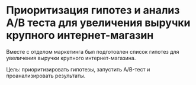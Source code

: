 # Приоритизация гипотез и анализ A/B теста для увеличения выручки крупного интернет-магазин
Вместе с отделом маркетинга был подготовлен список гипотез для увеличения выручки крупного интернет-магазина.

Цель: приоритизировать гипотезы, запустить A/B-тест и проанализировать результаты.
